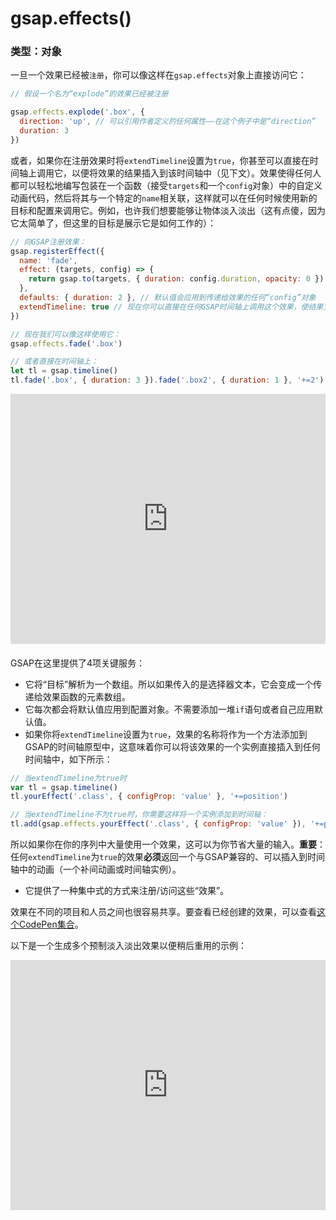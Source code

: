 # gsap.effects()

### 类型：对象

一旦一个效果已经被`注册`，你可以像这样在`gsap.effects`对象上直接访问它：

```javascript
// 假设一个名为“explode”的效果已经被注册

gsap.effects.explode('.box', {
  direction: 'up', // 可以引用作者定义的任何属性——在这个例子中是“direction”
  duration: 3
})
```

或者，如果你在注册效果时将`extendTimeline`设置为`true`，你甚至可以直接在时间轴上调用它，以便将效果的结果插入到该时间轴中（见下文）。效果使得任何人都可以轻松地编写包装在一个函数（接受`targets`和一个`config`对象）中的自定义动画代码，然后将其与一个特定的`name`相关联，这样就可以在任何时候使用新的目标和配置来调用它。例如，也许我们想要能够让物体淡入淡出（这有点傻，因为它太简单了，但这里的目标是展示它是如何工作的）：

```javascript
// 向GSAP注册效果：
gsap.registerEffect({
  name: 'fade',
  effect: (targets, config) => {
    return gsap.to(targets, { duration: config.duration, opacity: 0 })
  },
  defaults: { duration: 2 }, // 默认值会应用到传递给效果的任何“config”对象
  extendTimeline: true // 现在你可以直接在任何GSAP时间轴上调用这个效果，使结果立即插入到你定义的位置（默认是在末尾顺序排列）
})

// 现在我们可以像这样使用它：
gsap.effects.fade('.box')

// 或者直接在时间轴上：
let tl = gsap.timeline()
tl.fade('.box', { duration: 3 }).fade('.box2', { duration: 1 }, '+=2').to('.box3', { x: 100 })
```

<iframe height="400" title="GSAP Basic Tween" src="https://codepen.io/GreenSock/embed/MWgmQmM?default-tab=result&amp;theme-id=41164" frameborder="no" allowtransparency="true" allowfullscreen="" style="width: 100%;"></iframe>

####

GSAP在这里提供了4项关键服务：

- 它将“目标”解析为一个数组。所以如果传入的是选择器文本，它会变成一个传递给效果函数的元素数组。
- 它每次都会将默认值应用到配置对象。不需要添加一堆`if`语句或者自己应用默认值。
- 如果你将`extendTimeline`设置为`true`，效果的名称将作为一个方法添加到GSAP的时间轴原型中，这意味着你可以将该效果的一个实例直接插入到任何时间轴中，如下所示：

```javascript
// 当extendTimeline为true时
var tl = gsap.timeline()
tl.yourEffect('.class', { configProp: 'value' }, '+=position')

// 当extendTimeline不为true时，你需要这样将一个实例添加到时间轴：
tl.add(gsap.effects.yourEffect('.class', { configProp: 'value' }), '+=position')
```

所以如果你在你的序列中大量使用一个效果，这可以为你节省大量的输入。**重要**：任何`extendTimeline`为`true`的效果**必须**返回一个与GSAP兼容的、可以插入到时间轴中的动画（一个补间动画或时间轴实例）。

- 它提供了一种集中式的方式来注册/访问这些“效果”。

效果在不同的项目和人员之间也很容易共享。要查看已经创建的效果，可以查看[这个CodePen集合](https://codepen.io/collection/bdffa09755cbd27a69b22771bd98e565/)。

以下是一个生成多个预制淡入淡出效果以便稍后重用的示例：

<iframe height="400" title="GSAP Basic Tween" src="https://codepen.io/GreenSock/embed/Rwajpyb?default-tab=result&amp;theme-id=41164" frameborder="no" allowtransparency="true" allowfullscreen="" style="width: 100%;"></iframe>
